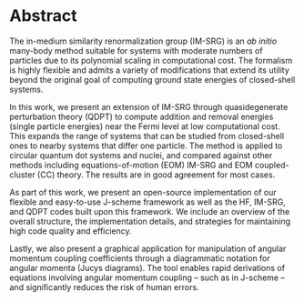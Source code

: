 # Abstract

The in-medium similarity renormalization group (IM-SRG) is an *ab initio* many-body method suitable for systems with moderate numbers of particles due to its polynomial scaling in computational cost.  The formalism is highly flexible and admits a variety of modifications that extend its utility beyond the original goal of computing ground state energies of closed-shell systems.

In this work, we present an extension of IM-SRG through quasidegenerate perturbation theory (QDPT) to compute addition and removal energies (single particle energies) near the Fermi level at low computational cost.  This expands the range of systems that can be studied from closed-shell ones to nearby systems that differ one particle.  The method is applied to circular quantum dot systems and nuclei, and compared against other methods including equations-of-motion (EOM) IM-SRG and EOM coupled-cluster (CC) theory.  The results are in good agreement for most cases.

As part of this work, we present an open-source implementation of our flexible and easy-to-use J-scheme framework as well as the HF, IM-SRG, and QDPT codes built upon this framework.  We include an overview of the overall structure, the implementation details, and strategies for maintaining high code quality and efficiency.

Lastly, we also present a graphical application for manipulation of angular momentum coupling coefficients through a diagrammatic notation for angular momenta (Jucys diagrams).  The tool enables rapid derivations of equations involving angular momentum coupling – such as in J-scheme – and significantly reduces the risk of human errors.
